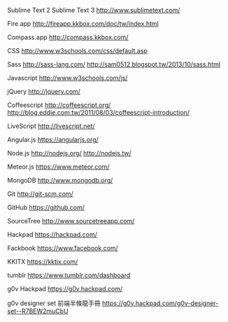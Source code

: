 Sublime Text 2
Sublime Text 3
http://www.sublimetext.com/

Fire.app
http://fireapp.kkbox.com/doc/tw/index.html

Compass.app
http://compass.kkbox.com/

CSS
http://www.w3schools.com/css/default.asp

Sass
http://sass-lang.com/
http://sam0512.blogspot.tw/2013/10/sass.html

Javascript
http://www.w3schools.com/js/

jQuery
http://jquery.com/

Coffeescript
http://coffeescript.org/
http://blog.eddie.com.tw/2011/08/03/coffeescript-introduction/

LiveScript
http://livescript.net/

Angular.js
https://angularjs.org/

Node.js
http://nodejs.org/
http://nodejs.tw/

Meteor.js
https://www.meteor.com/

MongoDB
http://www.mongodb.org/

Git
http://git-scm.com/

GitHub
https://github.com/

SourceTree
http://www.sourcetreeapp.com/

Hackpad
https://hackpad.com/

Fackbook
https://www.facebook.com/

KKITX
https://kktix.com/

tumblr
https://www.tumblr.com/dashboard

g0v Hackpad
https://g0v.hackpad.com/

g0v designer set 前端半條龍手冊
https://g0v.hackpad.com/g0v-designer-set--R7BEW2muCbU